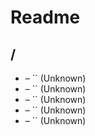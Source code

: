 # Readme

## /

- [](./form-pipeline-body.md) – `` (Unknown)
- [](./offering-body.md) – `` (Unknown)
- [](./process-pipeline-body.md) – `` (Unknown)
- [](./table-body.md) – `` (Unknown)
- [](./yield-pipeline-body.md) – `` (Unknown)

